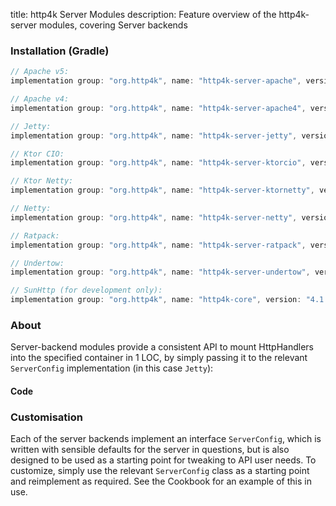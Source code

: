 title: http4k Server Modules
description: Feature overview of the http4k-server modules, covering Server backends

### Installation (Gradle)

```groovy
// Apache v5: 
implementation group: "org.http4k", name: "http4k-server-apache", version: "4.1.0.0"

// Apache v4: 
implementation group: "org.http4k", name: "http4k-server-apache4", version: "4.1.0.0"

// Jetty: 
implementation group: "org.http4k", name: "http4k-server-jetty", version: "4.1.0.0"

// Ktor CIO: 
implementation group: "org.http4k", name: "http4k-server-ktorcio", version: "4.1.0.0"

// Ktor Netty: 
implementation group: "org.http4k", name: "http4k-server-ktornetty", version: "4.1.0.0"

// Netty: 
implementation group: "org.http4k", name: "http4k-server-netty", version: "4.1.0.0"

// Ratpack: 
implementation group: "org.http4k", name: "http4k-server-ratpack", version: "4.1.0.0"

// Undertow: 
implementation group: "org.http4k", name: "http4k-server-undertow", version: "4.1.0.0"

// SunHttp (for development only): 
implementation group: "org.http4k", name: "http4k-core", version: "4.1.0.0"
```

### About
Server-backend modules provide a consistent API to mount HttpHandlers into the specified container in 1 LOC, by 
simply passing it to the relevant `ServerConfig` implementation (in this case `Jetty`):

#### Code [<img class="octocat"/>](https://github.com/http4k/http4k/blob/master/src/docs/guide/modules/servers/example_http.kt)

<script src="https://gist-it.appspot.com/https://github.com/http4k/http4k/blob/master/src/docs/guide/modules/servers/example_http.kt"></script>

### Customisation
Each of the server backends implement an interface `ServerConfig`, which is written with sensible defaults for the server in questions, 
but is also designed to be used as a starting point for tweaking to API user needs. To customize, simply use the relevant `ServerConfig` 
class as a starting point and reimplement as required. See the Cookbook for an example of this in use.
